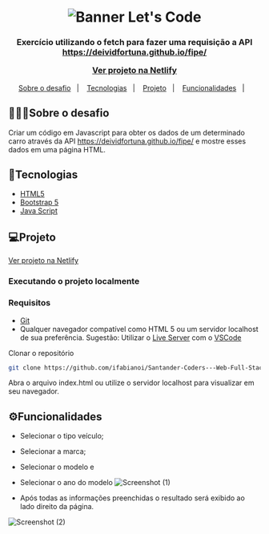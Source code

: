 <h1 align="center">
<img src="https://user-images.githubusercontent.com/1951762/133836198-1689bf5e-8eda-4516-ab0f-906227aa3b85.jpg" title="Banner Let's Code" />
</h1>


<h3 align="center">
  Exercício utilizando o fetch para fazer uma requisição a API <a href="https://deividfortuna.github.io/fipe/" target="_blank">https://deividfortuna.github.io/fipe/</a>
  
  [Ver projeto na Netlify](https://fipe-api.netlify.app/)
</h3>

<p align="center">
  <a href="#sobre o desafio">Sobre o desafio</a>&nbsp;&nbsp;&nbsp;|&nbsp;&nbsp;&nbsp;
  <a href="#tecnologias">Tecnologias</a>&nbsp;&nbsp;&nbsp;|&nbsp;&nbsp;&nbsp;
  <a href="#projeto">Projeto</a>&nbsp;&nbsp;&nbsp;|&nbsp;&nbsp;&nbsp;
  <a href="#%EF%B8%8Ffuncionalidades">Funcionalidades</a>&nbsp;&nbsp;&nbsp;|&nbsp;&nbsp;&nbsp;
</p>

## 👨🏻‍💻Sobre o desafio

Criar um código em Javascript para obter os dados de um determinado carro através da API <a href="https://deividfortuna.github.io/fipe/" target="_blank">https://deividfortuna.github.io/fipe/</a> e mostre esses dados em uma página HTML. 

## 🚀Tecnologias

- [HTML5](https://www.w3schools.com/html/)
- [Bootstrap 5](https://getbootstrap.com/docs/5.0/getting-started/introduction/)
- [Java Script](https://developer.mozilla.org/pt-BR/docs/Web/JavaScript)

## 💻Projeto

[Ver projeto na Netlify](https://fipe-api.netlify.app)

### Executando o projeto localmente
### Requisitos
- [Git](https://git-scm.com/downloads)
- Qualquer navegador compatível como HTML 5 ou um servidor localhost de sua preferência. Sugestão: Utilizar o [Live Server](https://marketplace.visualstudio.com/items?itemName=ritwickdey.LiveServer) com o [VSCode](https://code.visualstudio.com/download)

Clonar o repositório
```bash
git clone https://github.com/ifabianoi/Santander-Coders---Web-Full-Stack/fipe-api
```

Abra o arquivo index.html ou utilize o servidor localhost para visualizar em seu navegador.

## ⚙️Funcionalidades
- Selecionar o tipo veículo;
- Selecionar a marca;
- Selecionar o modelo e
- Selecionar o ano do modelo
![Screenshot (1)](https://user-images.githubusercontent.com/1951762/140187177-36f6cee4-8cd4-420b-aec4-d620ddc70aad.png)

- Após todas as informações preenchidas o resultado será exibido ao lado direito da página.

![Screenshot (2)](https://user-images.githubusercontent.com/1951762/140187384-961e39f5-4fcd-4758-a98e-51344d5a6454.png)


